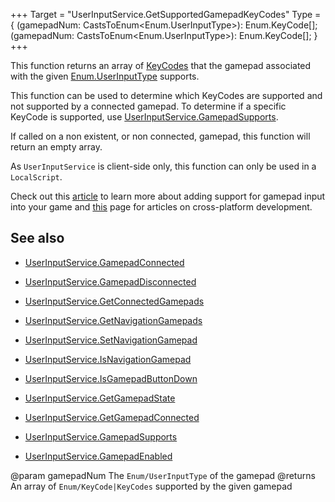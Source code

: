 +++
Target = "UserInputService.GetSupportedGamepadKeyCodes"
Type = { (gamepadNum: CastsToEnum<Enum.UserInputType>): Enum.KeyCode[]; (gamepadNum: CastsToEnum<Enum.UserInputType>): Enum.KeyCode[]; }
+++

This function returns an array of [KeyCodes](https://developer.roblox.com/search#stq=KeyCode) that the gamepad associated with the given [Enum.UserInputType](https://developer.roblox.com/search#stq=UserInputType) supports.This function can be used to determine which KeyCodes are supported and not supported by a connected gamepad. To determine if a specific KeyCode is supported, use [UserInputService.GamepadSupports](https://developer.roblox.com/api-reference/function/UserInputService/GamepadSupports).If called on a non existent, or non connected, gamepad, this function will return an empty array.As `UserInputService` is client-side only, this function can only be used in a `LocalScript`.Check out this [article][2] to learn more about adding support for gamepad input into your game and [this][1] page for articles on cross-platform development.## See also - [UserInputService.GamepadConnected](https://developer.roblox.com/api-reference/event/UserInputService/GamepadConnected) - [UserInputService.GamepadDisconnected](https://developer.roblox.com/api-reference/event/UserInputService/GamepadDisconnected) - [UserInputService.GetConnectedGamepads](https://developer.roblox.com/api-reference/function/UserInputService/GetConnectedGamepads) - [UserInputService.GetNavigationGamepads](https://developer.roblox.com/api-reference/function/UserInputService/GetNavigationGamepads) - [UserInputService.SetNavigationGamepad](https://developer.roblox.com/api-reference/function/UserInputService/SetNavigationGamepad) - [UserInputService.IsNavigationGamepad](https://developer.roblox.com/api-reference/function/UserInputService/IsNavigationGamepad) - [UserInputService.IsGamepadButtonDown](https://developer.roblox.com/api-reference/function/UserInputService/IsGamepadButtonDown) - [UserInputService.GetGamepadState](https://developer.roblox.com/api-reference/function/UserInputService/GetGamepadState) - [UserInputService.GetGamepadConnected](https://developer.roblox.com/api-reference/function/UserInputService/GetGamepadConnected) - [UserInputService.GamepadSupports](https://developer.roblox.com/api-reference/function/UserInputService/GamepadSupports) - [UserInputService.GamepadEnabled](https://developer.roblox.com/api-reference/property/UserInputService/GamepadEnabled)[1]: https://developer.roblox.com/learn-roblox/cross-platform[2]: https://developer.roblox.com/articles/Gamepad-Haptic-Feedback@param gamepadNum The `Enum/UserInputType` of the gamepad@returns An array of `Enum/KeyCode|KeyCodes` supported by the given gamepad